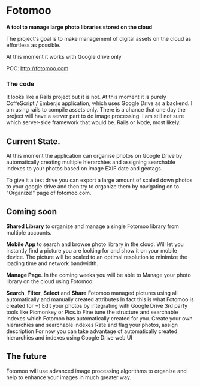 # Fotomoo

**A tool to manage large photo libraries stored on the cloud**

The project's goal is to make management of digital assets on the cloud as effortless as possible.

At this moment it works with Google drive only

POC: http://fotomoo.com

### The code

It looks like a Rails project but it is not. At this moment it is purely CoffeScript / Ember.js application, 
which uses Google Drive as a backend. I am using rails to compile assets only. There is a 
chance that one day the project will have a server part to
do image processing. I am still not sure which server-side framework that would be. Rails or Node, most likely.

## Current State.

At this moment the application can organise photos on Google Drive by automatically creating 
multiple hierarchies and assigning searchable indexes to your photos based on image EXIF date and geotags.

To give it a test drive you can export a large amount of scaled down photos to your google drive 
and then try to organize them by navigating on to "Organize!" page of fotomoo.com.


## Coming soon

__Shared Library__ to organize and manage a single Fotomoo library from multiple accounts.

__Mobile App__ to search and browse photo library in the cloud. Will let you instantly find a
picture you are looking for and show it on your mobile device. The picture will be scaled to an
optimal resolution to minimize the loading time and network bandwidth.

__Manage Page__. In the coming weeks you will be able to Manage your photo library on the cloud using Fotomoo:

__Search__, __Filter__, __Select__ and __Share__ Fotomoo
managed pictures using all automatically and manually created attributes
In fact this is what Fotomoo is created for =)
Edit your photos by integrating with Google Drive 3rd party tools like Picmonkey or Pics.io
Fine tune the structure and searchable indexes which Fotomoo has automatically created for you.
Create your own hierarchies and searchable indexes
Rate and flag your photos, assign description
For now you can take advantage of automatically created hierarchies and indexes using Google Drive web UI

## The future

Fotomoo will use advanced image processing algorithms to organize and help to enhance your images in much greater way.

